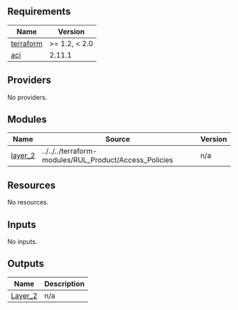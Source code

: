 <!-- BEGIN_TF_DOCS -->
## Requirements

| Name | Version |
|------|---------|
| <a name="requirement_terraform"></a> [terraform](#requirement\_terraform) | >= 1.2, < 2.0 |
| <a name="requirement_aci"></a> [aci](#requirement\_aci) | 2.11.1 |

## Providers

No providers.

## Modules

| Name | Source | Version |
|------|--------|---------|
| <a name="module_layer_2"></a> [layer\_2](#module\_layer\_2) | ../../../terraform-modules/RUL_Product/Access_Policies | n/a |

## Resources

No resources.

## Inputs

No inputs.

## Outputs

| Name | Description |
|------|-------------|
| <a name="output_Layer_2"></a> [Layer\_2](#output\_Layer\_2) | n/a |
<!-- END_TF_DOCS -->